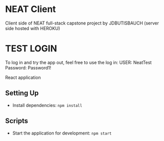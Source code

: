 # NEAT Client

Client side of NEAT full-stack capstone project by JDBUTISBAUCH
(server side hosted with HEROKU)

# TEST LOGIN

 To log in and try the app out, feel free to use the log in:
  USER: NeatTest
  Password: Password1!

React application

## Setting Up

- Install dependencies: `npm install`

## Scripts

- Start the application for development: `npm start`
